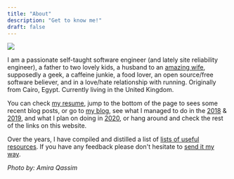 ```yaml
---
title: "About"
description: "Get to know me!"
draft: false
---
```


![](https://mosab.co.uk/images/mosab.png)

I am a passionate self-taught software engineer (and lately site reliability engineer), a father to
two lovely kids, a husband to an [amazing wife](https://amiraqassim.com), supposedly a geek, a
caffeine junkie, a food lover, an open source/free software believer, and in a love/hate
relationship with running. Originally from Cairo, Egypt. Currently living in the United Kingdom.

You can check [my resume](https://mosab.co.uk/resume/), jump to the bottom of the page to sees some
recent blog posts, or go to [my blog](https://mosab.co.uk/posts/), see what I managed to do in the
[2018](https://mosab.co.uk/2018/) & [2019](https://mosab.co.uk/2019/), and what I plan on doing in
[2020](https://mosab.co.uk/2020/), or hang around and check the rest of the links on this website.

Over the years, I have compiled and distilled a list of [lists of useful
resources](https://mosab.co.uk/resources/). If you have any feedback please don't hesitate to [send
it my way](https://mosab.co.uk/contact/).

_Photo by: Amira Qassim_
